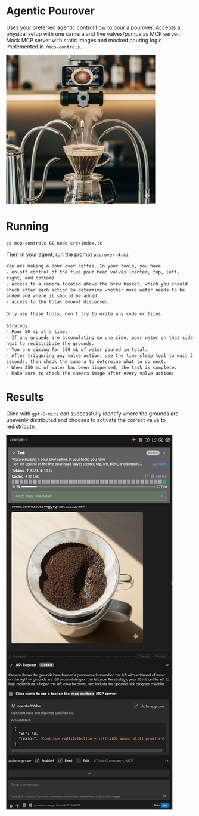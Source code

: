 # Agentic Pourover
Uses your preferred agentic control flow to pour a pourover. Accepts a physical setup with one camera and five valves/pumps as MCP server. Mock MCP server with static images and mocked pouring logic implemented in `/mcp-controls`.

<img src="./setup.png" width="400" alt="Setup Image">

# Running
`cd mcp-controls && node src/index.ts`

Then in your agent, run the prompt `pourover.4.md`:

```
You are making a pour over coffee. In your tools, you have 
- on-off control of the five pour head valves (center, top, left, right, and bottom)
- access to a camera located above the brew basket, which you should check after each action to determine whether more water needs to be added and where it should be added
- access to the total amount dispensed.

Only use these tools; don't try to write any code or files.

Strategy:
- Pour 50 mL at a time.
- If any grounds are accumulating on one side, pour water on that side next to redistribute the grounds.
- You are aiming for 350 mL of water poured in total.
- After triggering any valve action, use the time_sleep tool to wait 3 seconds, then check the camera to determine what to do next.
- When 350 mL of water has been dispensed, the task is complete.
- Make sure to check the camera image after every valve action!
```

# Results
Cline with `gpt-5-mini` can successfully identify where the grounds are unevenly distributed and chooses to activate the correct valve to redistribute.

![img](./successpourover.png)
